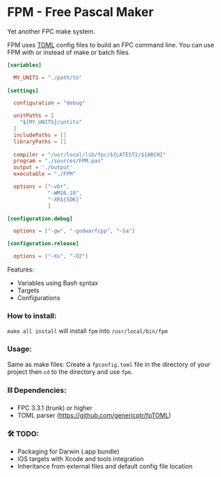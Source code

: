 # FPM - Free Pascal Maker

Yet another FPC make system.

FPM uses [TOML](http://toml.io) config files to build an FPC command line. You can use FPM with or instead of make or  batch files.

```toml
[variables]

  MY_UNITS = "./path/to"
  
[settings]

  configuration = "debug"

  unitPaths = [
    "${MY_UNITS}/untits"
  ]
  includePaths = []
  libraryPaths = []
  
  compiler = "/usr/local/lib/fpc/${LATEST}/${ARCH}"
  program = "./sources/FPM.pas"
  output = './output'
  executable = "./FPM"

  options = ["-vbr",
             "-WM10.10",
             "-XR${SDK}"
             ]

[configuration.debug]

  options = ["-gw", "-godwarfcpp", "-Sa"]

[configuration.release]

  options = ["-Xs", "-O2"]

```
Features:

- Variables using Bash syntax
- Targets
- Configurations

### How to install:

  `make all install` will install  `fpm` into `/usr/local/bin/fpm`

### Usage:
  
  Same as make files:
  Create a `fpconfig.toml` file in the directory of your project then `cd` to the directory and use `fpm`.

### ⛓ Dependencies:

 - FPC 3.3.1 (trunk) or higher
 - TOML parser (https://github.com/genericptr/fpTOML)

### 🛠 TODO:

 - Packaging for Darwin (.app bundle)
 - iOS targets with Xcode and tools integration
 - Inheritance from external files and default config file location
